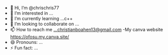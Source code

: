 - 👋 Hi, I’m @chrischris77
- 👀 I’m interested in ...
- 🌱 I’m currently learning ...c++
- 💞️ I’m looking to collaborate on ...
- 📫 How to reach me ...christianboahen13@gmail.com
-My canva website https://ofosu.my.canva.site/
- 😄 Pronouns: ...
- ⚡ Fun fact: ...

<!---
chrischris77/chrischris77 is a ✨ special ✨ repository because its `README.md` (this file) appears on your GitHub profile.
You can click the Preview link to take a look at your changes.
--->
